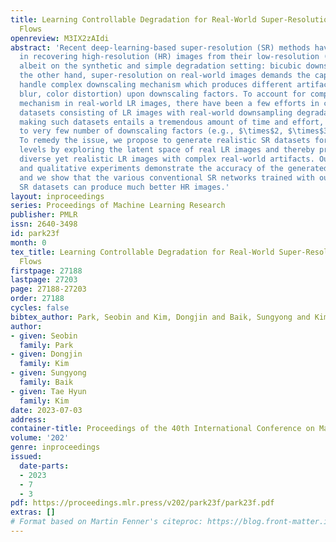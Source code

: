 ```yaml
---
title: Learning Controllable Degradation for Real-World Super-Resolution via Constrained
  Flows
openreview: M3IX2zAIdi
abstract: 'Recent deep-learning-based super-resolution (SR) methods have been successful
  in recovering high-resolution (HR) images from their low-resolution (LR) counterparts,
  albeit on the synthetic and simple degradation setting: bicubic downscaling. On
  the other hand, super-resolution on real-world images demands the capability to
  handle complex downscaling mechanism which produces different artifacts (e.g., noise,
  blur, color distortion) upon downscaling factors. To account for complex downscaling
  mechanism in real-world LR images, there have been a few efforts in constructing
  datasets consisting of LR images with real-world downsampling degradation. However,
  making such datasets entails a tremendous amount of time and effort, thereby resorting
  to very few number of downscaling factors (e.g., $\times$2, $\times$3, $\times$4).
  To remedy the issue, we propose to generate realistic SR datasets for unseen degradation
  levels by exploring the latent space of real LR images and thereby producing more
  diverse yet realistic LR images with complex real-world artifacts. Our quantitative
  and qualitative experiments demonstrate the accuracy of the generated LR images,
  and we show that the various conventional SR networks trained with our newly generated
  SR datasets can produce much better HR images.'
layout: inproceedings
series: Proceedings of Machine Learning Research
publisher: PMLR
issn: 2640-3498
id: park23f
month: 0
tex_title: Learning Controllable Degradation for Real-World Super-Resolution via Constrained
  Flows
firstpage: 27188
lastpage: 27203
page: 27188-27203
order: 27188
cycles: false
bibtex_author: Park, Seobin and Kim, Dongjin and Baik, Sungyong and Kim, Tae Hyun
author:
- given: Seobin
  family: Park
- given: Dongjin
  family: Kim
- given: Sungyong
  family: Baik
- given: Tae Hyun
  family: Kim
date: 2023-07-03
address: 
container-title: Proceedings of the 40th International Conference on Machine Learning
volume: '202'
genre: inproceedings
issued:
  date-parts:
  - 2023
  - 7
  - 3
pdf: https://proceedings.mlr.press/v202/park23f/park23f.pdf
extras: []
# Format based on Martin Fenner's citeproc: https://blog.front-matter.io/posts/citeproc-yaml-for-bibliographies/
---
```

